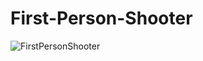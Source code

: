 # First-Person-Shooter

![FirstPersonShooter](https://github.com/rohan-bhautoo/First-Person-Shooter/assets/47154593/214d8dc9-4af3-4730-8b50-06cd75bd0bf9)
